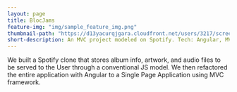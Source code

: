 ```yaml
---
layout: page
title: BlocJams
feature-img: "img/sample_feature_img.png"
thumbnail-path: "https://d13yacurqjgara.cloudfront.net/users/3217/screenshots/2030966/blocjams_1x.png"
short-description: An MVC project modeled on Spotify. Tech: Angular, MVC, JS 
---
```


We built a Spotify clone that stores album info, artwork, and audio files to be served to the User through a conventional JS model. We then refactored the entire application with Angular to a Single Page Application using MVC framework.
